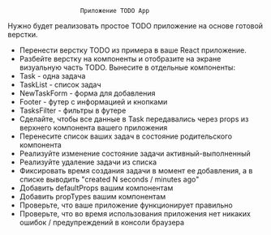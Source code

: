                         Приложение TODO App
Нужно будет реализовать простое TODO приложение на основе готовой верстки.
- Перенести верстку TODO из примера в ваше React приложение.
- Разбейте верстку на компоненты и отобразите на экране визуальную часть TODO. Вынесите в отдельные компоненты:
- Task - одна задача
- TaskList - список задач
- NewTaskForm - форма для добавления
- Footer - футер с информацией и кнопками
- TasksFilter - фильтры в футере
- Сделайте, чтобы все данные в Task передавались через props из верхнего компонента вашего приложения
- Перенесите список ваших задач в состояние родительского компонента
- Реализуйте изменение состояние задачи активный-выполненный
- Реализуйте удаление задачи из списка
- Фиксировать время создания задачи в момент ее добавления, а в списке выводить "created N seconds / minutes ago"
- Добавить defaultProps вашим компонентам
- Добавить propTypes вашим компонентам
- Проверьте, что ваше приложение функционирует правильно
- Проверьте, что во время использования приложения нет никаких ошибок / предупреждений в консоли браузера

